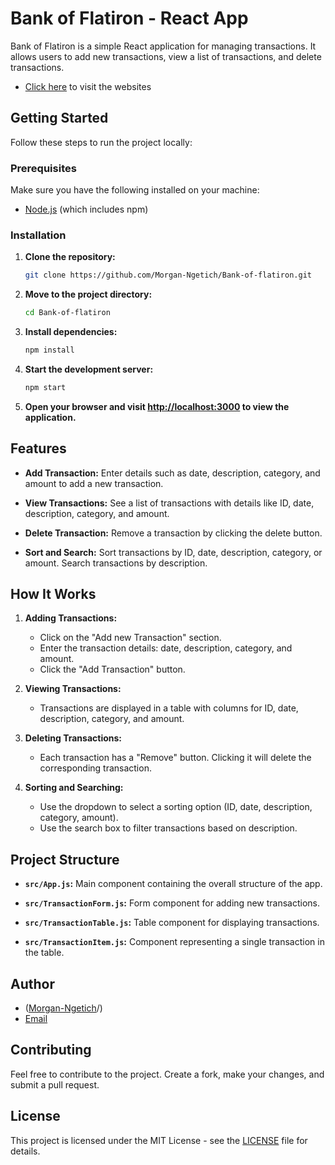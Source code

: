 # Bank of Flatiron - React App

Bank of Flatiron is a simple React application for managing transactions. It allows users to add new transactions, view a list of transactions, and delete transactions.
- [Click here]() to visit the websites

## Getting Started

Follow these steps to run the project locally:

### Prerequisites

Make sure you have the following installed on your machine:

- [Node.js](https://nodejs.org/) (which includes npm)

### Installation

1. **Clone the repository:**

    ```bash
    git clone https://github.com/Morgan-Ngetich/Bank-of-flatiron.git
    ```

2. **Move to the project directory:**

    ```bash
    cd Bank-of-flatiron
    ```

3. **Install dependencies:**

    ```bash
    npm install
    ```

4. **Start the development server:**

    ```bash
    npm start
    ```

5. **Open your browser and visit [http://localhost:3000](http://localhost:3000) to view the application.**

## Features

- **Add Transaction:** Enter details such as date, description, category, and amount to add a new transaction.

- **View Transactions:** See a list of transactions with details like ID, date, description, category, and amount.

- **Delete Transaction:** Remove a transaction by clicking the delete button.

- **Sort and Search:** Sort transactions by ID, date, description, category, or amount. Search transactions by description.

## How It Works

1. **Adding Transactions:**
   - Click on the "Add new Transaction" section.
   - Enter the transaction details: date, description, category, and amount.
   - Click the "Add Transaction" button.

2. **Viewing Transactions:**
   - Transactions are displayed in a table with columns for ID, date, description, category, and amount.

3. **Deleting Transactions:**
   - Each transaction has a "Remove" button. Clicking it will delete the corresponding transaction.

4. **Sorting and Searching:**
   - Use the dropdown to select a sorting option (ID, date, description, category, amount).
   - Use the search box to filter transactions based on description.

## Project Structure

- **`src/App.js`:** Main component containing the overall structure of the app.

- **`src/TransactionForm.js`:** Form component for adding new transactions.

- **`src/TransactionTable.js`:** Table component for displaying transactions.

- **`src/TransactionItem.js`:** Component representing a single transaction in the table.

## Author

- ([Morgan-Ngetich](https://github.com/Morgan-Ngetich)/)
- [Email](ngetichmorgan6@gmail.com)

## Contributing

Feel free to contribute to the project. Create a fork, make your changes, and submit a pull request.

## License

This project is licensed under the MIT License - see the [LICENSE]([LICENSE](https://github.com/Morgan-Ngetich/Bank-of-flatiron/blob/main/LICENSE)https://github.com/Morgan-Ngetich/Bank-of-flatiron/blob/main/LICENSE) file for details.
